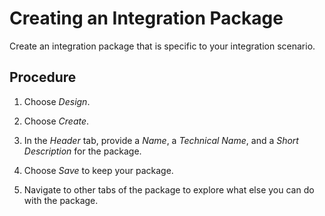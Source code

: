 <!-- loio9126d79874b14ad4a49419657e4a6e40 -->

# Creating an Integration Package

Create an integration package that is specific to your integration scenario.



## Procedure

1.  Choose *Design*.

2.  Choose *Create*.

3.  In the *Header* tab, provide a *Name*, a *Technical Name*, and a *Short Description* for the package.

4.  Choose *Save* to keep your package.

5.  Navigate to other tabs of the package to explore what else you can do with the package.


